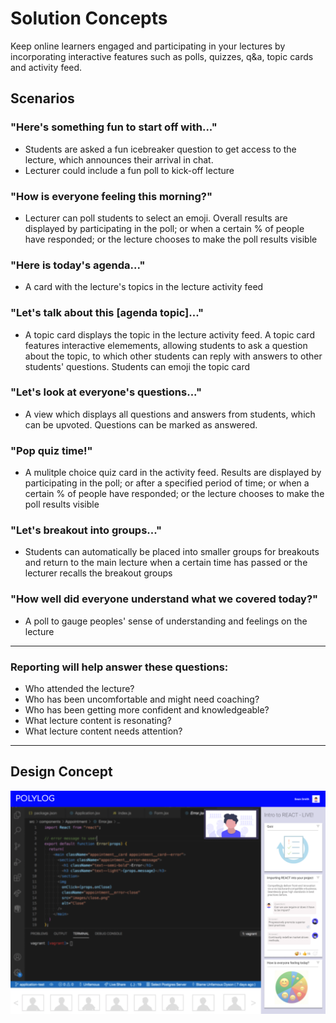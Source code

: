 # Solution Concepts
Keep online learners engaged and participating in your lectures by incorporating interactive features such as polls, quizzes, q&a, topic cards and activity feed.

## Scenarios

### "Here's something fun to start off with..."
* Students are asked a fun icebreaker question to get access to the lecture, which announces their arrival in chat.
* Lecturer could include a fun poll to kick-off lecture

### "How is everyone feeling this morning?"
* Lecturer can poll students to select an emoji. Overall results are displayed by participating in the poll; or when a certain % of people have responded; or the lecture chooses to make the poll results visible

### "Here is today's agenda..."
* A card with the lecture's topics in the lecture activity feed

### "Let's talk about this [agenda topic]..."
* A topic card displays the topic in the lecture activity feed.  A topic card features interactive elemements, allowing students to ask a question about the topic, to which other students can reply with answers to other students' questions. Students can emoji the topic card

### "Let's look at everyone's questions..."
* A view which displays all questions and answers from students, which can be upvoted. Questions can be marked as answered.

### "Pop quiz time!"
* A mulitple choice quiz card in the activity feed. Results are displayed by participating in the poll; or after a specified period of time; or when a certain % of people have responded; or the lecture chooses to make the poll results visible

### "Let's breakout into groups..."
* Students can automatically be placed into smaller groups for breakouts and return to the main lecture when a certain time has passed or the lecturer recalls the breakout groups

### "How well did everyone understand what we covered today?"
* A poll to gauge peoples' sense of understanding and feelings on the lecture

---

### Reporting will help answer these questions:
* Who attended the lecture?
* Who has been uncomfortable and might need coaching?
* Who has been getting more confident and knowledgeable?
* What lecture content is resonating?
* What lecture content needs attention?

---
## Design Concept
![screen concept](polylog-screen-concept.png)